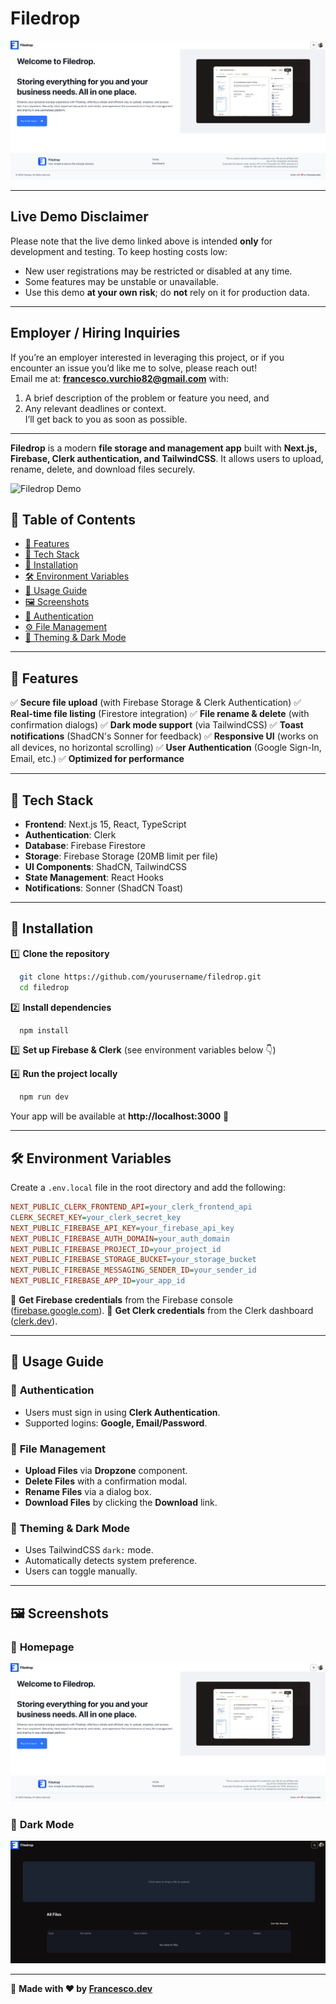 # Filedrop

![Filedrop Banner](./public/Screenshot%202025-03-04%20at%2014.15.51.png)

---

## Live Demo Disclaimer

Please note that the live demo linked above is intended **only** for development and testing. To keep hosting costs low:
- New user registrations may be restricted or disabled at any time.
- Some features may be unstable or unavailable.
- Use this demo **at your own risk**; do **not** rely on it for production data.

---

## Employer / Hiring Inquiries

If you’re an employer interested in leveraging this project, or if you encounter an issue you’d like me to solve, please reach out!  
Email me at: **francesco.vurchio82@gmail.com** with:
1. A brief description of the problem or feature you need, and  
2. Any relevant deadlines or context.  
I’ll get back to you as soon as possible.

---

**Filedrop** is a modern **file storage and management app** built with **Next.js, Firebase, Clerk authentication, and TailwindCSS**. It allows users to upload, rename, delete, and download files securely.

![Filedrop Demo](https://filedrop-nu.vercel.app/)

## 📜 Table of Contents

- [🚀 Features](#-features)
- [📂 Tech Stack](#-tech-stack)
- [🔧 Installation](#-installation)
- [🛠️ Environment Variables](#-environment-variables)
- [📖 Usage Guide](#-usage-guide)
- [🖼️ Screenshots](#-screenshots)
- [🔐 Authentication](#-authentication)
- [⚙️ File Management](#-file-management)
- [🎨 Theming & Dark Mode](#-theming--dark-mode)

---

## 🚀 Features
✅ **Secure file upload** (with Firebase Storage & Clerk Authentication)
✅ **Real-time file listing** (Firestore integration)
✅ **File rename & delete** (with confirmation dialogs)
✅ **Dark mode support** (via TailwindCSS)
✅ **Toast notifications** (ShadCN's Sonner for feedback)
✅ **Responsive UI** (works on all devices, no horizontal scrolling)
✅ **User Authentication** (Google Sign-In, Email, etc.)
✅ **Optimized for performance**

---

## 📂 Tech Stack

- **Frontend**: Next.js 15, React, TypeScript
- **Authentication**: Clerk
- **Database**: Firebase Firestore
- **Storage**: Firebase Storage (20MB limit per file)
- **UI Components**: ShadCN, TailwindCSS
- **State Management**: React Hooks
- **Notifications**: Sonner (ShadCN Toast)

---

## 🔧 Installation

1️⃣ **Clone the repository**
```bash
  git clone https://github.com/yourusername/filedrop.git
  cd filedrop
```

2️⃣ **Install dependencies**
```bash
  npm install
```

3️⃣ **Set up Firebase & Clerk** (see environment variables below 👇)

4️⃣ **Run the project locally**
```bash
  npm run dev
```

Your app will be available at **http://localhost:3000** 🎉

---

## 🛠️ Environment Variables

Create a `.env.local` file in the root directory and add the following:

```ini
NEXT_PUBLIC_CLERK_FRONTEND_API=your_clerk_frontend_api
CLERK_SECRET_KEY=your_clerk_secret_key
NEXT_PUBLIC_FIREBASE_API_KEY=your_firebase_api_key
NEXT_PUBLIC_FIREBASE_AUTH_DOMAIN=your_auth_domain
NEXT_PUBLIC_FIREBASE_PROJECT_ID=your_project_id
NEXT_PUBLIC_FIREBASE_STORAGE_BUCKET=your_storage_bucket
NEXT_PUBLIC_FIREBASE_MESSAGING_SENDER_ID=your_sender_id
NEXT_PUBLIC_FIREBASE_APP_ID=your_app_id
```

🔹 **Get Firebase credentials** from the Firebase console ([firebase.google.com](https://firebase.google.com/)).
🔹 **Get Clerk credentials** from the Clerk dashboard ([clerk.dev](https://clerk.dev/)).

---

## 📖 Usage Guide

### 🔐 **Authentication**
- Users must sign in using **Clerk Authentication**.
- Supported logins: **Google, Email/Password**.

### 📂 **File Management**
- **Upload Files** via **Dropzone** component.
- **Delete Files** with a confirmation modal.
- **Rename Files** via a dialog box.
- **Download Files** by clicking the **Download** link.

### 🎨 **Theming & Dark Mode**
- Uses TailwindCSS `dark:` mode.
- Automatically detects system preference.
- Users can toggle manually.

---

## 🖼️ Screenshots

### 📌 **Homepage**
![Homepage Screenshot](./public/Screenshot%202025-03-04%20at%2014.15.51.png)

### 📌 **Dark Mode**
![Dark Mode Screenshot](./public/Screenshot%202025-03-04%20at%2014.16.16.png)

---

📢 **Made with ❤️ by [Francesco.dev](https://francescovurchio-dev.netlify.app/)**

